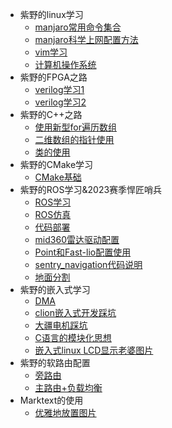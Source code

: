 * 紫野的linux学习
  * [manjaro常用命令集合](contact/manjaro常用命令集合.md)
  * [manjaro科学上网配置方法](contact/manjaro下的科学上网配置.md)
  * [vim学习](/contact/vim%E5%AD%A6%E4%B9%A0.md)
  * [计算机操作系统](/contact/%E8%AE%A1%E7%AE%97%E6%9C%BA%E6%93%8D%E4%BD%9C%E7%B3%BB%E7%BB%9F.md)
* 紫野的FPGA之路
  * [verilog学习1](contact/Verilog%E8%AF%AD%E8%A8%80%E5%AD%A6%E4%B9%A0.md)
  * [verilog学习2](contact/Verilog%E8%AF%AD%E8%A8%80%E5%AD%A6%E4%B9%A02.md)
* 紫野的C++之路
  * [使用新型for遍历数组](contact/c%2B%2B%E4%B8%8B%E7%9A%84for%E7%AE%80%E5%8C%96%E7%94%A8%E6%B3%95.md)
  * [二维数组的指针使用](contact/%E4%BA%8C%E7%BB%B4%E6%95%B0%E7%BB%84%E7%9A%84%E6%8C%87%E9%92%88%E4%BD%BF%E7%94%A8.md)
  * [类的使用](contact/C%2B%2B%E7%B1%BB%E5%AD%A6%E4%B9%A0.md)
* 紫野的CMake学习
  * [CMake基础](contact/CMake%E5%AD%A6%E4%B9%A0.md)
* 紫野的ROS学习&2023赛季悍匠哨兵
  * [ROS学习](contact/ROS%E5%AD%A6%E4%B9%A0.md)
  * [ROS仿真](contact/ROS%E4%BB%BF%E7%9C%9F.md)
  * [代码部署](contact/2023赛季悍匠哨兵导航代码部署.md)
  * [mid360雷达驱动配置](contact/雷达驱动配置.md)
  * [Point和Fast-lio配置使用](contact/Point-lio和Fast-lio配置使用.md)
  * [sentry_navigation代码说明](contact/sentry_navigation代码说明.md)
  * [地面分割](contact/地面分割代码参数详解.md)
* 紫野的嵌入式学习
  * [DMA](contact/使用DMA进行UART传输的具体解释.md)
  * [clion嵌入式开发踩坑](contact/clion打开STM32cube工程时构建错误问题.md)
  * [大疆电机踩坑](contact/C620电调和GM6020在can发送控制信号时的坑.md)
  * [C语言的模块化思想](contact/C语言的模块化思想.md)
  * [嵌入式linux LCD显示老婆图片](contact/嵌入式linux%20使用framebuffer显示jpg图片.md)
* 紫野的软路由配置
  * [旁路由](contact/软路由之旁路由配置.md)
  * [主路由+负载均衡](contact/主路由配置+负载均衡.md)
* Marktext的使用
  * [优雅地放置图片](contact/marktext%20配置相对图片路径.md)
